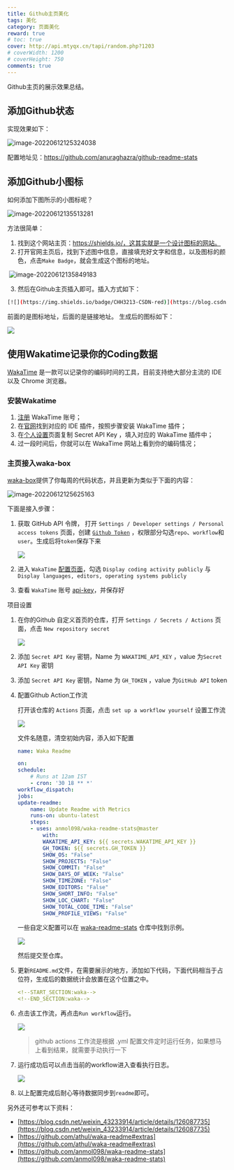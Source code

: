 ```yaml
---
title: Github主页美化
tags: 美化
category: 页面美化
reward: true
# toc: true
cover: http://api.mtyqx.cn/tapi/random.php?1203
# coverWidth: 1200
# coverHeight: 750
comments: true
---
```

Github主页的展示效果总结。
<!--more-->
## 添加Github状态

实现效果如下：

![image-20220612125324038](https://s2.loli.net/2022/06/12/dyDPRcEV9HLa318.png)





配置地址见：https://github.com/anuraghazra/github-readme-stats



## 添加Github小图标

如何添加下图所示的小图标呢？

![image-20220612135513281](https://s2.loli.net/2022/06/12/SmVoYOB9xyNC6LW.png)





方法很简单：

1. 找到这个网站主页：https://shields.io/，这其实就是一个设计图标的网站。
2. 打开官网主页后，找到下述图中信息，直接填充好文字和信息，以及图标的颜色，点击`Make Badge`，就会生成这个图标的地址。

​	![image-20220612135849183](https://s2.loli.net/2022/06/12/uNKfQRyhGJsjXen.png)

3. 然后在Github主页插入即可。插入方式如下：

```bash
[![](https://img.shields.io/badge/CHH3213-CSDN-red)](https://blog.csdn.net/weixin_42301220?spm=1010.2135.3001.5343)
```

前面的是图标地址，后面的是链接地址。	生成后的图标如下：

[![](https://img.shields.io/badge/CHH3213-CSDN-red)](https://blog.csdn.net/weixin_42301220?spm=1010.2135.3001.5343)






## 使用Wakatime记录你的Coding数据



[WakaTime](https://wakatime.com/) 是一款可以记录你的编码时间的工具，目前支持绝大部分主流的 IDE 以及 Chrome 浏览器。



### 安装Wakatime

1. [注册](https://wakatime.com/signup) WakaTime 账号；
2. 在[官网](https://wakatime.com/plugins)找到对应的 IDE 插件，按照步骤安装 WakaTime 插件；
3. 在[个人设置](https://wakatime.com/settings/account)页面复制 Secret API Key ，填入对应的 WakaTime 插件中；
4. 过一段时间后，你就可以在 WakaTime 网站上看到你的编码情况；



### 主页接入waka-box

[waka-box](https://github.com/matchai/waka-box)提供了你每周的代码状态，并且更新为类似于下面的内容：



![image-20220612125625163](https://s2.loli.net/2022/06/12/B7QEtZ4UCOJuoh2.png)

下面是接入步骤：

1. 获取 GitHub API 令牌， 打开 `Settings / Developer settings / Personal access tokens` 页面，创建 [`Github Token`](<https://github.com/settings/tokens/new>) ，权限部分勾选`repo`、`workflow`和`user`。生成后将`token`保存下来

    ![](Github主页美化/20221026211944.png)  

2. 进入 `WakaTime` [配置页面](https://wakatime.com/settings/profile)，勾选 `Display coding activity publicly` 与 `Display languages, editors, operating systems publicly`
3. 查看 `WakaTime` 账号 [api-key](https://wakatime.com/settings/api-key)，并保存好

项目设置

1. 在你的Github 自定义首页的仓库，打开 `Settings / Secrets / Actions` 页面，点击 `New repository secret`
    
    ![](Github主页美化/20221026211519.png)  

2. 添加 `Secret API Key` 密钥，Name 为 `WAKATIME_API_KEY` ，value 为`Secret API Key` 密钥
3. 添加 `Secret API Key` 密钥，Name 为 `GH_TOKEN` ，value 为`GitHub API` token
4. 配置Github Action工作流

    打开该仓库的 `Actions` 页面，点击 `set up a workflow yourself` 设置工作流
    
    ![](Github主页美化/actions.png)  
    
    文件名随意，清空初始内容，添入如下配置
    ```yaml
    name: Waka Readme

    on:
    schedule:
        # Runs at 12am IST
        - cron: '30 18 ** *'
    workflow_dispatch:
    jobs:
    update-readme:
        name: Update Readme with Metrics
        runs-on: ubuntu-latest
        steps:
        - uses: anmol098/waka-readme-stats@master
            with:
            WAKATIME_API_KEY: ${{ secrets.WAKATIME_API_KEY }}
            GH_TOKEN: ${{ secrets.GH_TOKEN }}
            SHOW_OS: "False"
            SHOW_PROJECTS: "False"
            SHOW_COMMIT: "False"
            SHOW_DAYS_OF_WEEK: "False"
            SHOW_TIMEZONE: "False"
            SHOW_EDITORS: "False"
            SHOW_SHORT_INFO: "False"
            SHOW_LOC_CHART: "False"
            SHOW_TOTAL_CODE_TIME: "False"
            SHOW_PROFILE_VIEWS: "False"
    ```
    
    一些自定义配置可以在 [waka-readme-stats](https://github.com/anmol098/waka-readme-stats) 仓库中找到示例。
    
    ![](Github主页美化/set.png)  
    
    然后提交至仓库。


5. 更新`README.md`文件，在需要展示的地方，添加如下代码，下面代码相当于占位符，生成后的数据统计会放置在这个位置之中。

    ```yaml
    <!--START_SECTION:waka-->
    <!--END_SECTION:waka-->
    ```

6. 点击该工作流，再点击`Run workflow`运行。
    
    ![](Github主页美化/20221026205208.png)  

    > github actions 工作流是根据 .yml 配置文件定时运行任务，如果想马上看到结果，就需要手动执行一下
7. 运行成功后可以点击当前的workflow进入查看执行日志。

    ![](Github主页美化/20221026212952.png)  
8. 以上配置完成后耐心等待数据同步到`readme`即可。


另外还可参考以下资料：

- [https://blog.csdn.net/weixin_43233914/article/details/126087735](https://blog.csdn.net/weixin_43233914/article/details/126087735)
- [https://github.com/athul/waka-readme#extras](https://github.com/athul/waka-readme#extras)
- [https://github.com/anmol098/waka-readme-stats](https://github.com/anmol098/waka-readme-stats)
